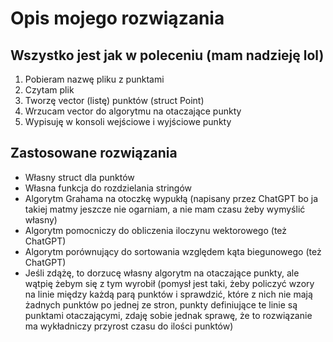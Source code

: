 # Opis mojego rozwiązania

## Wszystko jest jak w poleceniu (mam nadzieję lol)
1. Pobieram nazwę pliku z punktami
2. Czytam plik
3. Tworzę vector (listę) punktów (struct Point)
4. Wrzucam vector do algorytmu na otaczające punkty
5. Wypisuję w konsoli wejściowe i wyjściowe punkty

## Zastosowane rozwiązania
- Własny struct dla punktów
- Własna funkcja do rozdzielania stringów
- Algorytm Grahama na otoczkę wypukłą (napisany przez ChatGPT bo ja takiej matmy jeszcze nie ogarniam, a nie mam czasu żeby wymyślić własny)
- Algorytm pomocniczy do obliczenia iloczynu wektorowego (też ChatGPT)
- Algorytm porównujący do sortowania względem kąta biegunowego (też ChatGPT)
- Jeśli zdążę, to dorzucę własny algorytm na otaczające punkty, ale wątpię żebym się z tym wyrobił (pomysł jest taki, żeby policzyć wzory na linie między każdą parą punktów i sprawdzić, które z nich nie mają żadnych punktów po jednej ze stron, punkty definiujące te linie są punktami otaczającymi, zdaję sobie jednak sprawę, że to rozwiązanie ma wykładniczy przyrost czasu do ilości punktów)
